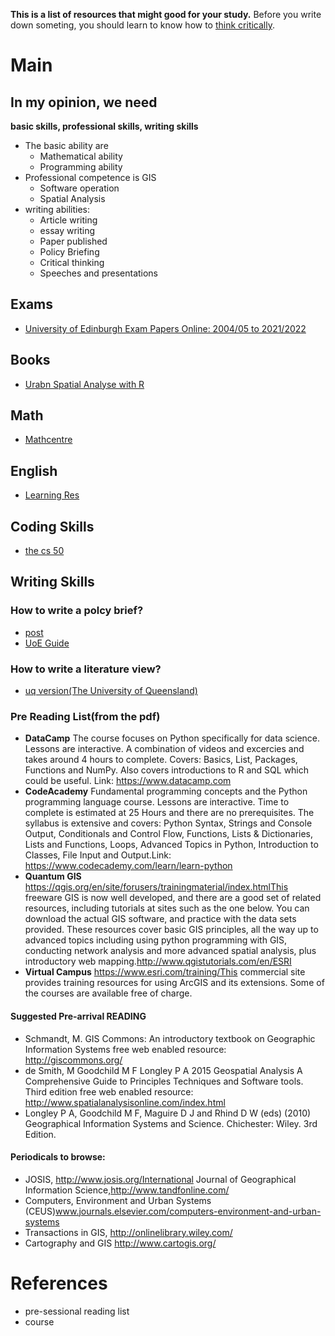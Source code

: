 **This is a list of resources that might good for your study.**
Before you write down someting, you should learn to know how to [think critically](https://www.ed.ac.uk/institute-academic-development/study-hub/learning-resources/critical).
# Main
## In my opinion, we need 
**basic skills, professional skills, writing skills**
- The basic ability are
  - Mathematical ability
  - Programming ability
- Professional competence is GIS
  - Software operation
  - Spatial Analysis
- writing abilities:
  - Article writing
  - essay writing
  - Paper published
  - Policy Briefing
  - Critical thinking
  - Speeches and presentations

## Exams
- [University of Edinburgh Exam Papers Online: 2004/05 to 2021/2022](https://exampapers.ed.ac.uk/)

## Books
- [Urabn Spatial Analyse with R](https://urbanspatial.github.io/PublicPolicyAnalytics/geospatial-risk-modeling-predictive-policing.html)

## Math
- [Mathcentre](https://mathcentre.ac.uk/)

## English
- [Learning Res](https://www.ed.ac.uk/institute-academic-development/study-hub/learning-resources/english)

## Coding Skills
- [the cs 50](https://www.youtube.com/watch?v=IDDmrzzB14M&ab_channel=CS50)

## Writing Skills

### How to write a polcy brief?
- [post](https://post.parliament.uk/)
- [UoE Guide](https://blogs.ed.ac.uk/research-office/2019/05/17/how-to-write-effective-policy-briefings/)

### How to write a literature view?
- [uq version(The University of Queensland)](https://my.uq.edu.au/information-and-services/student-support/study-skills/assignment-writing/how-write-literature-review)

### Pre Reading List(from the pdf)
- **DataCamp** The course focuses on Python specifically for data science. Lessons are interactive. A combination of videos and excercies and takes around 4 hours to complete. Covers: Basics, List, Packages, Functions and NumPy. Also covers introductions to R and SQL which could be useful. Link: https://www.datacamp.com
- **CodeAcademy** Fundamental programming concepts and the Python programming language course. Lessons are interactive.  Time to complete is estimated at 25 Hours and there are no prerequisites. The syllabus is extensive and covers: Python Syntax, Strings and Console Output, Conditionals and Control Flow, Functions, Lists & Dictionaries, Lists and Functions, Loops, Advanced Topics in Python, Introduction to Classes, File Input and Output.Link: https://www.codecademy.com/learn/learn-python
- **Quantum GIS** https://qgis.org/en/site/forusers/trainingmaterial/index.htmlThis freeware GIS is now well developed, and there are a good set of related resources, including tutorials at sites such as the one below. You can download the actual GIS software, and practice with the data sets provided. These resources cover basic GIS principles, all the way up to advanced topics including using python programming with GIS, conducting network analysis and more advanced spatial analysis, plus introductory web mapping.http://www.qgistutorials.com/en/ESRI 
- **Virtual Campus** https://www.esri.com/training/This commercial site provides training resources for using ArcGIS and its extensions. Some of the courses are available free of charge.

#### Suggested Pre-arrival READING
- Schmandt, M. GIS Commons: An introductory textbook on Geographic Information Systems free web enabled resource: http://giscommons.org/
- de Smith, M Goodchild M F Longley P A 2015 Geospatial Analysis A Comprehensive Guide to Principles Techniques and Software tools. Third edition free web enabled resource: http://www.spatialanalysisonline.com/index.html
- Longley P A, Goodchild M F, Maguire D J and Rhind D W (eds) (2010) Geographical Information Systems and Science. Chichester: Wiley. 3rd Edition.

#### Periodicals to browse:
- JOSIS, http://www.josis.org/International Journal of Geographical Information Science,http://www.tandfonline.com/
- Computers, Environment and Urban Systems (CEUS)www.journals.elsevier.com/computers-environment-and-urban-systems
- Transactions in GIS, http://onlinelibrary.wiley.com/
- Cartography and GIS http://www.cartogis.org/

# References
- pre-sessional reading list
- course